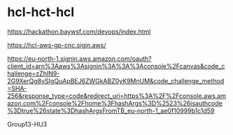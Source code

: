 # hcl-hct-hcl

https://hackathon.baywsf.com/devops/index.html




https://hcl-aws-gp-cnc.sigin.aws/

https://eu-north-1.signin.aws.amazon.com/oauth?client_id=arn%3Aaws%3Asignin%3A%3A%3Aconsole%2Fcanvas&code_challenge=zZhIN9-2G9XerQg8vSIgQuApBEJ6ZWGkABZ0yK9MnUM&code_challenge_method=SHA-256&response_type=code&redirect_uri=https%3A%2F%2Fconsole.aws.amazon.com%2Fconsole%2Fhome%3FhashArgs%3D%2523%26isauthcode%3Dtrue%26state%3DhashArgsFromTB_eu-north-1_ae0f10999b1c1d59

Group13-HU3